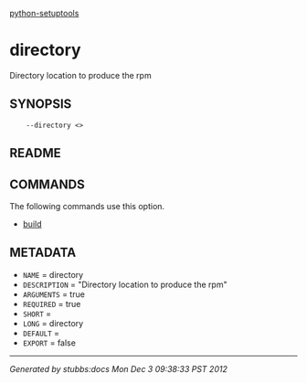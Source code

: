 [python-setuptools](../../index.html)

# directory

Directory location to produce the rpm

## SYNOPSIS

        --directory <>

## README



## COMMANDS

The following commands use this option.

* [build](../../commands/build/index.html)

## METADATA

* `NAME` = directory
* `DESCRIPTION` = "Directory location to produce the rpm"
* `ARGUMENTS` = true
* `REQUIRED` = true
* `SHORT` = 
* `LONG` = directory
* `DEFAULT` = 
* `EXPORT` = false

----

*Generated by stubbs:docs Mon Dec  3 09:38:33 PST 2012*

